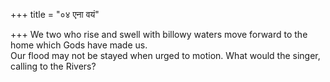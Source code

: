+++
title = "०४ एना वयं"

+++
We two who rise and swell with billowy waters move forward to the home which Gods have made us.  
     Our flood may not be stayed when urged to motion. What would the singer, calling to the Rivers?